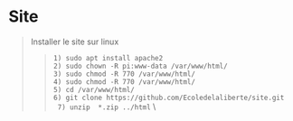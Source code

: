 # Site

> Installer le site sur linux
> >``` 1) sudo apt install apache2 ``` \
> >``` 2) sudo chown -R pi:www-data /var/www/html/ ``` \
> >``` 3) sudo chmod -R 770 /var/www/html/ ``` \
> >``` 4) sudo chmod -R 770 /var/www/html/ ``` \
> >``` 5) cd /var/www/html/ ``` \
> >``` 6) git clone https://github.com/Ecoledelaliberte/site.git ``` \
> >``` 7) unzip  *.zip ../html``` \
